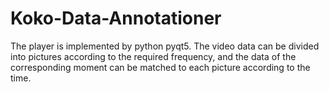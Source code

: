 # Koko-Data-Annotationer
The player is implemented by python pyqt5. 
The video data can be divided into pictures according to the required frequency, and the data of the corresponding moment can be matched to each picture according to the time.
